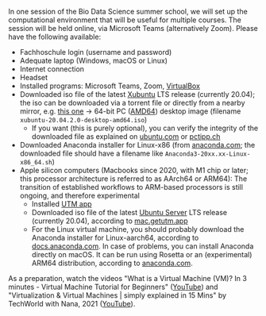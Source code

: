 In one session of the Bio Data Science summer school, we will set up the computational environment that will be useful for multiple courses. The session will be held online, via Microsoft Teams (alternatively Zoom). Please have the following available:

- Fachhoschule login (username and password)
- Adequate laptop (Windows, macOS or Linux)
- Internet connection
- Headset
- Installed programs: Microsoft Teams, Zoom, [VirtualBox](https://www.virtualbox.org/)
- Downloaded iso file of the latest [Xubuntu](https://xubuntu.org/) LTS release (currently 20.04); the iso can be downloaded via a torrent file or directly from a nearby mirror, e.g. [this one](http://ftp.uni-kl.de/pub/linux/ubuntu-dvd/xubuntu/releases/20.04/release/) → 64-bit PC ([AMD64](https://en.wikipedia.org/wiki/X86-64)) desktop image (filename `xubuntu-20.04.2.0-desktop-amd64.iso`)
    - If you want (this is purely optional), you can verify the integrity of the downloaded file as explained on [ubuntu.com](https://ubuntu.com/tutorials/how-to-verify-ubuntu) or [pctipp.ch](https://www.pctipp.ch/praxis/windows-10/windows-10-sha256-hash-bordmitteln-pruefen-2507915.html)
- Downloaded Anaconda installer for Linux-x86 (from [anaconda.com](https://www.anaconda.com/products/individual); the downloaded file should have a filename like `Anaconda3-20xx.xx-Linux-x86_64.sh`)
- Apple silicon computers (Macbooks since 2020, with M1 chip or later; this processor architecture is referred to as AArch64 or ARM64): The transition of established workflows to ARM-based processors is still ongoing, and therefore experimental
    - Installed [UTM app](https://mac.getutm.app/)
    - Downloaded iso file of the latest [Ubuntu Server](https://ubuntu.com/download/server/arm) LTS release (currently 20.04), according to [mac.getutm.app](https://mac.getutm.app/gallery/ubuntu-20-04)
    - For the Linux virtual machine, you should probably download the Anaconda installer for Linux-aarch64, according to [docs.anaconda.com](https://docs.anaconda.com/anaconda/install/linux-aarch64/). In case of problems, you can install Anaconda directly on macOS. It can be run using Rosetta or an (experimental) ARM64 distribution, according to [anaconda.com](https://www.anaconda.com/blog/apple-silicon-transition).

As a preparation, watch the videos "What is a Virtual Machine (VM)? In 3 minutes - Virtual Machine Tutorial for Beginners" ([YouTube](https://www.youtube.com/watch?v=yIVXjl4SwVo)) and "Virtualization & Virtual Machines \| simply explained in 15 Mins" by TechWorld with Nana, 2021 ([YouTube](https://www.youtube.com/watch?v=mQP0wqNT_DI)).
